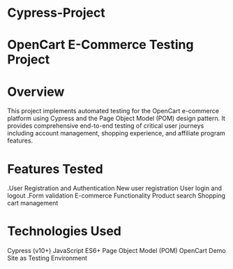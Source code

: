 # Cypress-Project
# OpenCart E-Commerce Testing Project
# Overview
This project implements automated testing for the OpenCart e-commerce platform using Cypress and the Page Object Model (POM) design pattern. It provides comprehensive end-to-end testing of critical user journeys including account management, shopping experience, and affiliate program features.

# Features Tested
.User Registration and Authentication
  New user registration
  User login and logout
.Form validation
  E-commerce Functionality
  Product search
  Shopping cart management

# Technologies Used
Cypress (v10+)
JavaScript ES6+
Page Object Model (POM)
OpenCart Demo Site as Testing Environment

